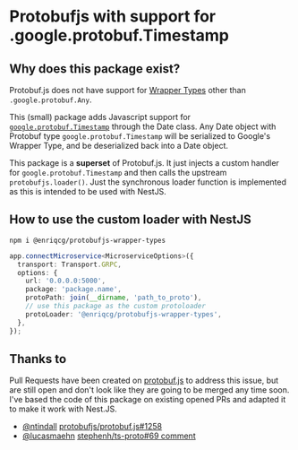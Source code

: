 # Protobufjs with support for .google.protobuf.Timestamp

## Why does this package exist?

Protobuf.js does not have support for [Wrapper Types](https://developers.google.com/protocol-buffers/docs/reference/google.protobuf) other than `.google.protobuf.Any`.

This (small) package adds Javascript support for [`google.protobuf.Timestamp`](https://developers.google.com/protocol-buffers/docs/reference/google.protobuf#google.protobuf.Timestamp) through the Date class. Any Date object with Protobuf type `google.protobuf.Timestamp` will be serialized to Google's Wrapper Type, and be deserialized back into a Date object.

This package is a **superset** of Protobuf.js. It just injects a custom handler for `google.protobuf.Timestamp` and then calls the upstream `protobufjs.loader()`. Just the synchronous loader function is implemented as this is intended to be used with NestJS.

## How to use the custom loader with NestJS

`npm i @enriqcg/protobufjs-wrapper-types`

```typescript
app.connectMicroservice<MicroserviceOptions>({
  transport: Transport.GRPC,
  options: {
    url: '0.0.0.0:5000',
    package: 'package.name',
    protoPath: join(__dirname, 'path_to_proto'),
    // use this package as the custom protoloader
    protoLoader: '@enriqcg/protobufjs-wrapper-types',
  },
});
```

## Thanks to

Pull Requests have been created on [protobuf.js](https://github.com/protobufjs/protobuf.js) to address this issue, but are still open and don't look like they are going to be merged any time soon. I've based the code of this package on existing opened PRs and adapted it to make it work with Nest.JS.

- [@ntindall](https://github.com/ntindall) [protobufjs/protobuf.js#1258](https://github.com/protobufjs/protobuf.js/pull/1258)
- [@lucasmaehn](https://github.com/lucasmaehn) [stephenh/ts-proto#69 comment](https://github.com/stephenh/ts-proto/issues/69#issuecomment-1096981570)
